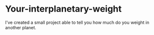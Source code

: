 # Your-interplanetary-weight
I've created a small project able to tell you how much do you weight in another planet. 
